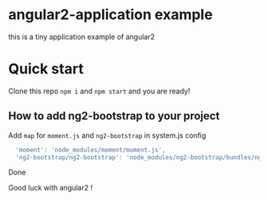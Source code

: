 # angular2-application example

this is a tiny application example of angular2

# Quick start

Clone this repo
`npm i` and `npm start` and you are ready!

## How to add ng2-bootstrap to your project
Add `map` for `moment.js` and `ng2-bootstrap` in system.js config
  ```js
    'moment': 'node_modules/moment/moment.js',
    'ng2-bootstrap/ng2-bootstrap': 'node_modules/ng2-bootstrap/bundles/ng2-bootstrap.umd.js',
  ```
Done

Good luck with angular2 !
